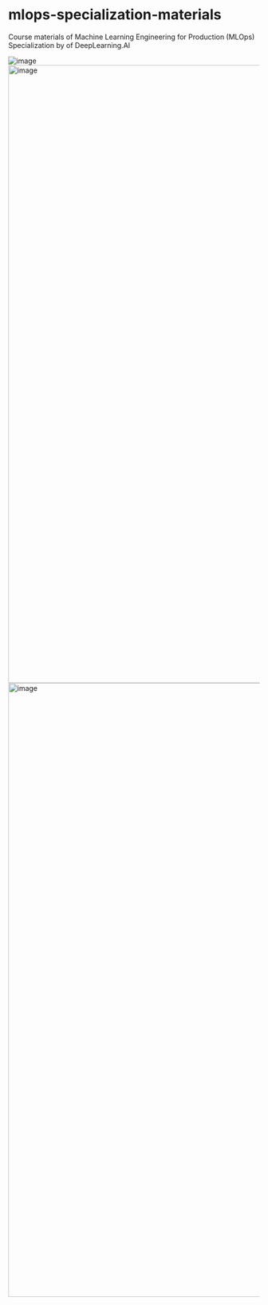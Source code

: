 # mlops-specialization-materials
Course materials of Machine Learning Engineering for Production (MLOps) Specialization by of DeepLearning.AI 

![image](https://github.com/cintiaching/mlops-specialization-materials/assets/87516929/0e1dadea-a985-42ce-8d3e-2f236ac0834f)
<img width="1238" alt="image" src="https://github.com/cintiaching/mlops-specialization-materials/assets/87516929/05c20828-fcf7-41e5-9fc8-2e11d01cc943">
<img width="1230" alt="image" src="https://github.com/cintiaching/mlops-specialization-materials/assets/87516929/3732da64-07de-4d83-ac0b-4d613cb155c2">

